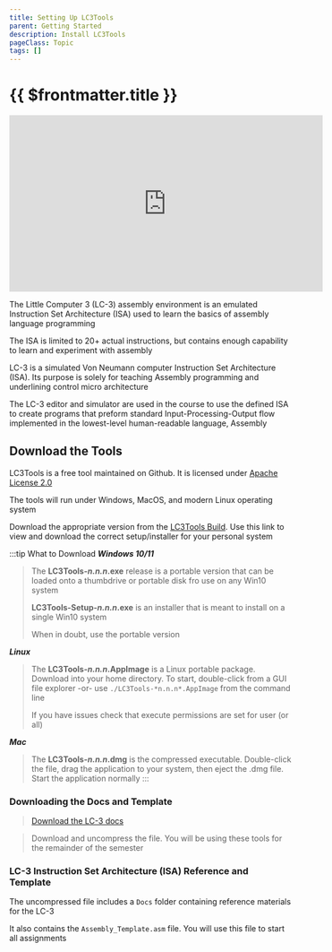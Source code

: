 ```yaml
---
title: Setting Up LC3Tools
parent: Getting Started
description: Install LC3Tools
pageClass: Topic
tags: []
---
```


# {{ $frontmatter.title }}

<iframe width="560" height="315" src="https://www.youtube.com/embed/Ak7WGbFvMp8" title="YouTube video player" frameborder="0" allow="accelerometer; autoplay; clipboard-write; encrypted-media; gyroscope; picture-in-picture" allowfullscreen></iframe>

The Little Computer 3 (LC-3) assembly environment is an emulated Instruction Set Architecture (ISA) used to learn the basics of assembly language programming

The ISA is limited to 20+ actual instructions, but contains enough capability to learn and experiment with assembly

LC-3 is a simulated Von Neumann computer Instruction Set Architecture (ISA). Its purpose is solely for teaching Assembly programming and underlining control micro architecture

The LC-3 editor and simulator are used in the course to use the defined ISA to create programs that preform standard Input-Processing-Output flow implemented in the lowest-level human-readable language, Assembly

## Download the Tools
LC3Tools is a free tool maintained on Github. It is licensed under [Apache License 2.0](http://www.apache.org/licenses/LICENSE-2.0)

The tools will run under Windows, MacOS, and modern Linux operating system

Download the appropriate version from the [LC3Tools Build](https://github.com/chiragsakhuja/lc3tools/releases/tag/v2.0.2). Use this link to view and download the correct setup/installer for your personal system

:::tip What to Download
***Windows 10/11***

>The **LC3Tools-*n.n.n*.exe** release is a portable version that can be loaded onto a thumbdrive or portable disk fro use on any Win10 system
>
>**LC3Tools-Setup-*n.n.n*.exe** is an installer that is meant to install on a single Win10 system
>
>When in doubt, use the portable version

***Linux***
>The **LC3Tools-*n.n.n*.AppImage** is a Linux portable package. Download into your home directory. To start, double-click from a GUI file explorer -or- use ```./LC3Tools-*n.n.n*.AppImage``` from the command line
>
>If you have issues check that execute permissions are set for user (or all)

***Mac***
>The **LC3Tools-*n.n.n*.dmg** is the compressed executable. Double-click the file, drag the application to your system, then eject the .dmg file. Start the application normally
:::

### Downloading the Docs and Template

<!-- <Badge text="Version 3.01" type="tip"/> <Badge text="Windows Only" type="warning"/> -->

> [Download the LC-3 docs](/downloads/LC3/LC3Docs.zip)

<!-- In class, we will be using version 3.01. Windows versions should be downloaded from McGraw Hill (https://highered.mheducation.com/sites/0072467509/student_view0/lc-3_simulator.html) -->

> Download and uncompress the file. You will be using these tools for the remainder of the semester

<!-- There are various implementations of the LC-3 available online, but most are student projects or hobby programmer implementations. Using these version may change your results -->

<!-- ### Installation
Both Tools and supporting files are not installed in the typical Windows installation process. The downloaded .exe for Windows is an auto-unzip files that will copy files to the chosen directory.
Uninstalling  only required deleting the directory contains the “installation”

![LC3 Installation Files](/images/AssemblyProgramming/GettingStarted/LC3Files.png) -->

### LC-3 Instruction Set Architecture (ISA) Reference and Template

The uncompressed file includes a ```Docs``` folder containing reference materials for the LC-3

It also contains the ```Assembly_Template.asm``` file. You will use this file to start all assignments